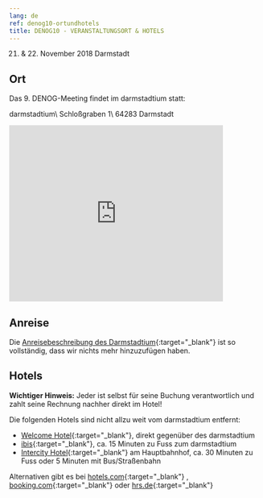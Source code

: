 ```yaml
---
lang: de
ref: denog10-ortundhotels
title: DENOG10 - VERANSTALTUNGSORT & HOTELS
---
```

21. & 22. November 2018 Darmstadt

## Ort

Das 9. DENOG-Meeting findet im darmstadtium statt:

darmstadtium\\
Schloßgraben 1\\
64283 Darmstadt

<iframe width="425" height="350" frameborder="0" scrolling="no" marginheight="0" marginwidth="0" src="https://maps.google.de/maps?q=darmstadt+darmstadtium&amp;ie=UTF8&amp;hl=en&amp;view=map&amp;cid=14041485518283346442&amp;ll=49.874248,8.656732&amp;spn=0.006295,0.006295&amp;t=m&amp;output=embed"></iframe>

## Anreise

Die [Anreisebeschreibung des Darmstadtium](http://www.darmstadtium.de/index.cfm/content/index.cfm/content/anreise/pa_li_id/347/sp_id/2/){:target="_blank"} ist so vollständig, dass wir nichts mehr hinzuzufügen haben.

## Hotels

**Wichtiger Hinweis:** Jeder ist selbst für seine Buchung verantwortlich und zahlt seine Rechnung nachher direkt im Hotel!

Die folgenden Hotels sind nicht allzu weit vom darmstadtium entfernt:

- [Welcome Hotel](http://www.welcome-hotels.com/de/welcomehotel_darmstadt){:target="_blank"}, direkt gegenüber des darmstadtium
- [ibis](http://www.accorhotels.com/de/hotel-3287-ibis-darmstadt/index.shtml){:target="_blank"}, ca. 15 Minuten zu Fuss zum darmstadtium
- [Intercity Hotel](http://www.intercityhotel.com/de/Darmstadt){:target="_blank"} am Hauptbahnhof, ca. 30 Minuten zu Fuss oder 5 Minuten mit Bus/Straßenbahn

Alternativen gibt es bei [hotels.com](http://hotels.com){:target="_blank"} , [booking.com](http://booking.com){:target="_blank"} oder [hrs.de](http://hrs.de){:target="_blank"}